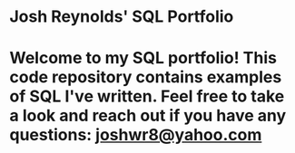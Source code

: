 # Josh Reynolds' SQL Portfolio

# Welcome to my SQL portfolio! This code repository contains examples of SQL I've written. Feel free to take a look and reach out if you have any questions: joshwr8@yahoo.com

